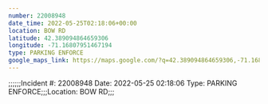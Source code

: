 ```yaml
---
number: 22008948
date_time: 2022-05-25T02:18:06+00:00
location: BOW RD
latitude: 42.389094864659306
longitude: -71.16807951467194
type: PARKING ENFORCE
google_maps_link: https://maps.google.com/?q=42.389094864659306,-71.16807951467194
---
```


;;;;;;Incident #: 22008948  Date: 2022-05-25 02:18:06   Type: PARKING ENFORCE;;;Location: BOW RD;;;
